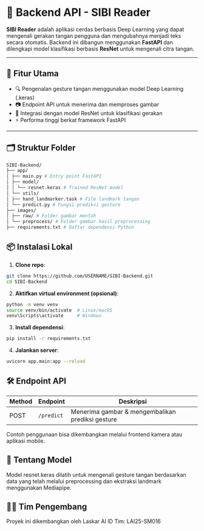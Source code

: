 # 🔧 Backend API - SIBI Reader

**SIBI Reader** adalah aplikasi cerdas berbasis Deep Learning yang dapat mengenali gerakan tangan pengguna dan mengubahnya menjadi teks secara otomatis. Backend ini dibangun menggunakan **FastAPI** dan dilengkapi model klasifikasi berbasis **ResNet** untuk mengenali citra tangan.

---

## 🚀 Fitur Utama

- 🔍 Pengenalan gesture tangan menggunakan model Deep Learning (.keras)
- 📷 Endpoint API untuk menerima dan memproses gambar
- 🧠 Integrasi dengan model ResNet untuk klasifikasi gerakan
- ⚡ Performa tinggi berkat framework FastAPI

---

## 🗂️ Struktur Folder
```bash
SIBI-Backend/
├── app/
│ ├── main.py # Entry point FastAPI
│ ├── model/
│ │ └── resnet.keras # Trained ResNet model
│ └── utils/
│ ├── hand_landmarker.task # File landmark tangan
│ └── predict.py # Fungsi prediksi gesture
├── images/
│ ├── raw/ # Folder gambar mentah
│ └── preprocess/ # Folder gambar hasil preprocessing
├── requirements.txt # Daftar dependensi Python
```  
## 📦 Instalasi Lokal

1. **Clone repo**:

```bash
git clone https://github.com/USERNAME/SIBI-Backend.git
cd SIBI-Backend
``` 
2. **Aktifkan virtual environment (opsional)**:
```bash
python -m venv venv
source venv/bin/activate  # Linux/macOS
venv\Scripts\activate     # Windows
```
3. **Install dependensi**:
```bash
pip install -r requirements.txt
```
4. **Jalankan server**:
```bash
uvicorn app.main:app --reload
```

## 🛠️ Endpoint API
| Method | Endpoint   | Deskripsi   |
| ------ | ---------- | ----------- |
| POST   | `/predict` | Menerima gambar & mengembalikan prediksi gesture |
Contoh penggunaan bisa dikembangkan melalui frontend kamera atau aplikasi mobile.

## 🧠 Tentang Model
Model resnet.keras dilatih untuk mengenali gesture tangan berdasarkan data yang telah melalui preprocessing dan ekstraksi landmark menggunakan Mediapipe.

## 🧑‍💻 Tim Pengembang
Proyek ini dikembangkan oleh Laskar AI
ID Tim: LAI25-SM016